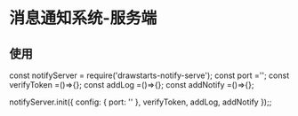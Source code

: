 # 消息通知系统-服务端


## 使用
const notifyServer = require('drawstarts-notify-serve');
const port ='';
const verifyToken =()=>{};
const addLog =()=>{};
const addNotify =()=>{};

notifyServer.init({
    config: { port: '' }, verifyToken,
    addLog,
    addNotify
});;
